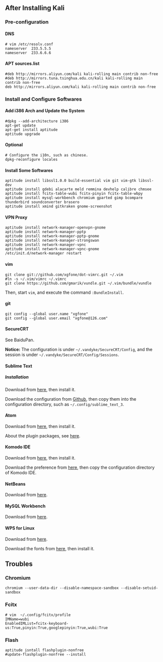 
## After Installing Kali
### Pre-configuration
#### DNS
```shell
# vim /etc/resolv.conf
nameserver  233.5.5.5
nameserver  233.6.6.6
```

#### APT sources.list
```shell
#deb http://mirrors.aliyun.com/kali kali-rolling main contrib non-free
#deb http://mirrors.tuna.tsinghua.edu.cn/kali kali-rolling main contrib non-free
deb http://mirrors.aliyun.com/kali kali-rolling main contrib non-free
```

### Install and Configure Softwares
#### Add i386 Arch and Update the System
```shell
#dpkg --add-architecture i386
apt-get update
apt-get install aptitude
aptitude upgrade
```

#### Optional
```shell
# Configure the i10n, such as chinese.
dpkg-reconfigure locales
```

#### Install Some Softwares
```
aptitude install libssl1.0.0 build-essential vim git vim-gtk libssl-dev
aptitude install gdebi alacarte meld remmina devhelp calibre chmsee
aptitude install fcitx-table-wubi fcitx-pinyin fcitx-table-wbpy
aptitude install mysql-workbench chromium gparted gimp bcompare thunderbird soundconverter brasero
aptitude install xmind gitkraken gnome-screenshot
```

#### VPN Proxy
```
aptitude install network-manager-openvpn-gnome
aptitude install network-manager-pptp
aptitude install network-manager-pptp-gnome
aptitude install network-manager-strongswan
aptitude install network-manager-vpnc
aptitude install network-manager-vpnc-gnome
/etc/init.d/network-manager restart
```

#### vim
```shell
git clone git://github.com/xgfone/dot-vimrc.git ~/.vim
#ln -s ~/.vim/vimrc ~/.vimrc
git clone https://github.com/gmarik/vundle.git ~/.vim/bundle/vundle
```
Then, start `vim`, and execute the command `:BundleInstall`.

#### git
```
git config --global user.name "xgfone"
git config --global user.email "xgfone@126.com"
```

#### SecureCRT
See BaiduPan.

**Notice:** The configuration is under `~/.vandyke/SecureCRT/Config`, and the session is under `~/.vandyke/SecureCRT/Config/Sessions`.

#### Sublime Text
##### Installation
Download from [here](https://www.sublimetext.com/3), then install it.

Download the configuration from [Github](https://github.com/xgfone/sublime-config), then copy them into the configuration directory, such as `~/.config/sublime_text_3`.

#### Atom
Download from [here](https://atom.io/), then install it.

About the plugin packages, see [here](https://github.com/xgfone/snippet/blob/master/snippet/config/atom-packages.md).

#### Komodo IDE
Download from [here](http://downloads.activestate.com/Komodo/releases/), then install it.

Download the preference from [here](https://github.com/xgfone/snippet/blob/master/snippet/config/komodoide-prefs.xml), then copy the configuration directory of Komodo IDE.

#### NetBeans
Download from [here](https://netbeans.org/downloads/).

#### MySQL Workbench
Download from [here](http://dev.mysql.com/downloads/workbench/).

#### WPS for Linux
Download from [here](http://community.wps.cn/download/).

Download the fonts from [here](https://github.com/xgfone/snippet/blob/master/snippet/software/symbol-fonts_1.2_all.deb?raw=true), then install it.


## Troubles

### Chromium
```
chromium --user-data-dir --disable-namespace-sandbox --disable-setuid-sandbox
```

### Fcitx
```shell
# vim  ~/.config/fcitx/profile
IMName=wubi
EnabledIMList=fcitx-keyboard-us:True,pinyin:True,googlepinyin:True,wubi:True
```

### Flash
```shell
aptitude isntall flashplugin-nonfree
#update-flashplugin-nonfree --install
```
